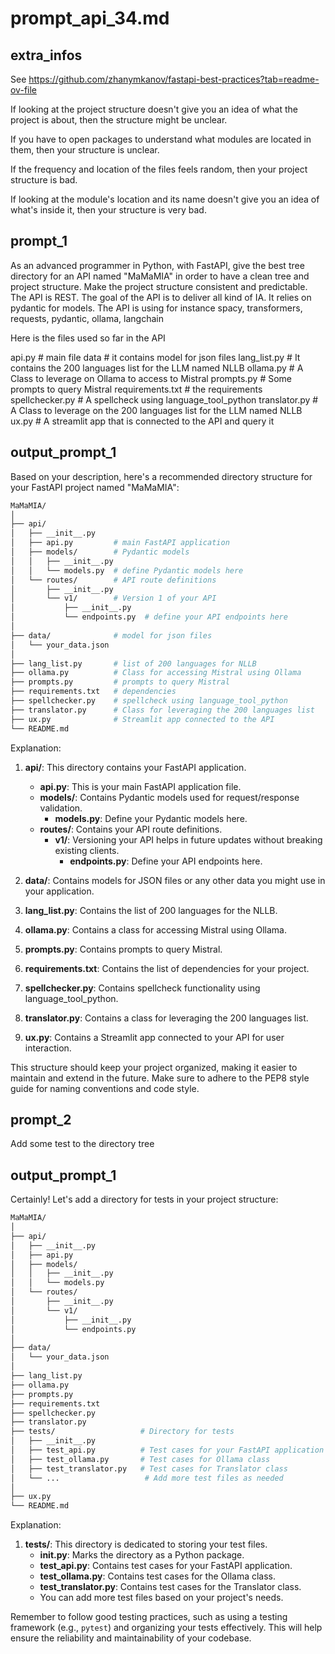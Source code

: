 # prompt_api_34.md


## extra_infos
See https://github.com/zhanymkanov/fastapi-best-practices?tab=readme-ov-file

If looking at the project structure doesn't give you an idea of what the project is about, then the structure might be unclear.

If you have to open packages to understand what modules are located in them, then your structure is unclear.

If the frequency and location of the files feels random, then your project structure is bad.

If looking at the module's location and its name doesn't give you an idea of what's inside it, then your structure is very bad.



## prompt_1

As an advanced programmer in Python, with FastAPI, give the best tree directory for an API named "MaMaMIA" in order to have a clean tree and project structure. Make the project structure consistent and predictable. The API is REST. The goal of the API is to deliver all kind of IA. It relies on pydantic for models. The API is using for instance spacy, transformers, requests, pydantic, ollama, langchain

Here is the files used so far in the API

api.py # main file
data # it contains model for json files
lang_list.py # It contains the 200 languages list for the LLM named NLLB
ollama.py # A Class to leverage on Ollama to access to Mistral
prompts.py # Some prompts to query Mistral
requirements.txt # the requirements
spellchecker.py # A spellcheck using language_tool_python
translator.py # A Class to leverage on the 200 languages list for the LLM named NLLB
ux.py # A streamlit app that is connected to the API and query it


## output_prompt_1
Based on your description, here's a recommended directory structure for your FastAPI project named "MaMaMIA":

```bash
MaMaMIA/
│
├── api/
│   ├── __init__.py
│   ├── api.py         # main FastAPI application
│   ├── models/        # Pydantic models
│   │   ├── __init__.py
│   │   └── models.py  # define Pydantic models here
│   └── routes/        # API route definitions
│       ├── __init__.py
│       └── v1/        # Version 1 of your API
│           ├── __init__.py
│           └── endpoints.py  # define your API endpoints here
│
├── data/              # model for json files
│   └── your_data.json
│
├── lang_list.py       # list of 200 languages for NLLB
├── ollama.py          # Class for accessing Mistral using Ollama
├── prompts.py         # prompts to query Mistral
├── requirements.txt   # dependencies
├── spellchecker.py    # spellcheck using language_tool_python
├── translator.py      # Class for leveraging the 200 languages list
├── ux.py              # Streamlit app connected to the API
└── README.md
```

Explanation:

1. **api/**: This directory contains your FastAPI application. 
   - **api.py**: This is your main FastAPI application file.
   - **models/**: Contains Pydantic models used for request/response validation.
     - **models.py**: Define your Pydantic models here.
   - **routes/**: Contains your API route definitions. 
     - **v1/**: Versioning your API helps in future updates without breaking existing clients.
       - **endpoints.py**: Define your API endpoints here.
   
2. **data/**: Contains models for JSON files or any other data you might use in your application.

3. **lang_list.py**: Contains the list of 200 languages for the NLLB.

4. **ollama.py**: Contains a class for accessing Mistral using Ollama.

5. **prompts.py**: Contains prompts to query Mistral.

6. **requirements.txt**: Contains the list of dependencies for your project.

7. **spellchecker.py**: Contains spellcheck functionality using language_tool_python.

8. **translator.py**: Contains a class for leveraging the 200 languages list.

9. **ux.py**: Contains a Streamlit app connected to your API for user interaction.

This structure should keep your project organized, making it easier to maintain and extend in the future. Make sure to adhere to the PEP8 style guide for naming conventions and code style.


## prompt_2
Add some test to the directory tree 




## output_prompt_1
Certainly! Let's add a directory for tests in your project structure:

```bash
MaMaMIA/
│
├── api/
│   ├── __init__.py
│   ├── api.py
│   ├── models/
│   │   ├── __init__.py
│   │   └── models.py
│   └── routes/
│       ├── __init__.py
│       └── v1/
│           ├── __init__.py
│           └── endpoints.py
│
├── data/
│   └── your_data.json
│
├── lang_list.py
├── ollama.py
├── prompts.py
├── requirements.txt
├── spellchecker.py
├── translator.py
├── tests/                   # Directory for tests
│   ├── __init__.py
│   ├── test_api.py          # Test cases for your FastAPI application
│   ├── test_ollama.py       # Test cases for Ollama class
│   ├── test_translator.py   # Test cases for Translator class
│   └── ...                   # Add more test files as needed
│
├── ux.py
└── README.md
```

Explanation:

1. **tests/**: This directory is dedicated to storing your test files.
   - **__init__.py**: Marks the directory as a Python package.
   - **test_api.py**: Contains test cases for your FastAPI application.
   - **test_ollama.py**: Contains test cases for the Ollama class.
   - **test_translator.py**: Contains test cases for the Translator class.
   - You can add more test files based on your project's needs.

Remember to follow good testing practices, such as using a testing framework (e.g., `pytest`) and organizing your tests effectively. This will help ensure the reliability and maintainability of your codebase.